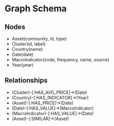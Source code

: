 # Graph Schema

## Nodes
- Asset(community, id, type)
- Cluster(id, label)
- Country(name)
- Date(date)
- MacroIndicator(code, frequency, name, source)
- Year(year)

## Relationships
- (Cluster)-[:HAS_AVG_PRICE]->(Date)
- (Country)-[:HAS_INDICATOR]->(Year)
- (Asset)-[:HAS_PRICE]->(Date)
- (Date)-[:HAS_VALUE]->(MacroIndicator)
- (MacroIndicator)-[:HAS_VALUE]->(Date)
- (Asset)-[:SIMILAR]->(Asset) 